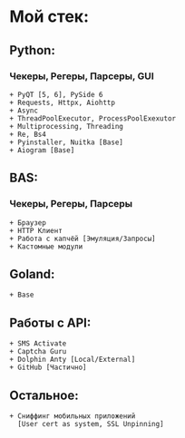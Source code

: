 # Мой стек:

## Python:
### Чекеры, Регеры, Парсеры, GUI        
    + PyQT [5, 6], PySide 6
    + Requests, Httpx, Aiohttp
    + Async
    + ThreadPoolExecutor, ProcessPoolExexutor
    + Multiprocessing, Threading
    + Re, Bs4
    + Pyinstaller, Nuitka [Base]
    + Aiogram [Base]
 
 
 
 
 
 
 
## BAS:
### Чекеры, Регеры, Парсеры
    + Браузер
    + HTTP Клиент
    + Работа с капчёй [Эмуляция/Запросы]
    + Кастомные модули
 
 
 
 
 
 
 
  
## Goland:
    + Base
     
 
 
 
 
 
 

## Работы с API:
    + SMS Activate
    + Captcha Guru
    + Dolphin Anty [Local/External]
    + GitHub [Частично]
 
 
 
 
 
 
## Остальное:
    + Сниффинг мобильных приложений
      [User cert as system, SSL Unpinning]
